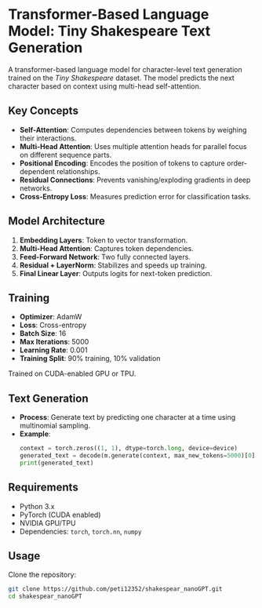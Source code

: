 # Transformer-Based Language Model: Tiny Shakespeare Text Generation

A transformer-based language model for character-level text generation trained on the *Tiny Shakespeare* dataset. The model predicts the next character based on context using multi-head self-attention.

## Key Concepts

- **Self-Attention**: Computes dependencies between tokens by weighing their interactions.
- **Multi-Head Attention**: Uses multiple attention heads for parallel focus on different sequence parts.
- **Positional Encoding**: Encodes the position of tokens to capture order-dependent relationships.
- **Residual Connections**: Prevents vanishing/exploding gradients in deep networks.
- **Cross-Entropy Loss**: Measures prediction error for classification tasks.

## Model Architecture

1. **Embedding Layers**: Token to vector transformation.
2. **Multi-Head Attention**: Captures token dependencies.
3. **Feed-Forward Network**: Two fully connected layers.
4. **Residual + LayerNorm**: Stabilizes and speeds up training.
5. **Final Linear Layer**: Outputs logits for next-token prediction.

## Training

- **Optimizer**: AdamW
- **Loss**: Cross-entropy
- **Batch Size**: 16
- **Max Iterations**: 5000
- **Learning Rate**: 0.001
- **Training Split**: 90\% training, 10\% validation

Trained on CUDA-enabled GPU or TPU.

## Text Generation

- **Process**: Generate text by predicting one character at a time using multinomial sampling.
- **Example**:
    ```python
    context = torch.zeros((1, 1), dtype=torch.long, device=device)
    generated_text = decode(m.generate(context, max_new_tokens=5000)[0].tolist())
    print(generated_text)
    ```

## Requirements

- Python 3.x
- PyTorch (CUDA enabled)
- NVIDIA GPU/TPU
- Dependencies: `torch`, `torch.nn`, `numpy`

## Usage
Clone the repository:
   ```bash
   git clone https://github.com/peti12352/shakespear_nanoGPT.git
   cd shakespear_nanoGPT


